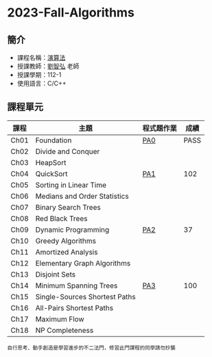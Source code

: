 # 2023-Fall-Algorithms
## 簡介
* 課程名稱：[演算法](https://coursemap.aca.ntu.edu.tw/course_map_all/course.php?code=901+39000)
* 授課教師：[劉智弘](https://www.ee.ntu.edu.tw/profile1.php?id=1090722) 老師
* 授課學期：112-1
* 使用語言：C/C++
 
## 課程單元
|課程|主題|程式題作業|成績|
|----|----|----|----|
|Ch01|Foundation|[PA0](https://github.com/sleeping-psystudent/2023-Fall-Algorithms/tree/master/b08207042_pa0)|PASS|
|Ch02|Divide and Conquer|||
|Ch03|HeapSort|||
|Ch04|QuickSort|[PA1](https://github.com/sleeping-psystudent/2023-Fall-Algorithms/tree/master/b08207042_pa1)|102|
|Ch05|Sorting in Linear Time|||
|Ch06|Medians and Order Statistics|||
|Ch07|Binary Search Trees|||
|Ch08|Red Black Trees|||
|Ch09|Dynamic Programming|[PA2](https://github.com/sleeping-psystudent/2023-Fall-Algorithms/tree/master/b08207042_pa2)|37|
|Ch10|Greedy Algorithms|||
|Ch11|Amortized Analysis|||
|Ch12|Elementary Graph Algorithms|||
|Ch13|Disjoint Sets|||
|Ch14|Minimum Spanning Trees|[PA3](https://github.com/sleeping-psystudent/2023-Fall-Algorithms/tree/master/b08207042_pa3)|100|
|Ch15|Single-Sources Shortest Paths|||
|Ch16|All-Pairs Shortest Paths|||
|Ch17|Maximum Flow|||
|Ch18|NP Completeness|||

    自行思考、動手創造是學習進步的不二法門，修習此門課程的同學請勿抄襲
